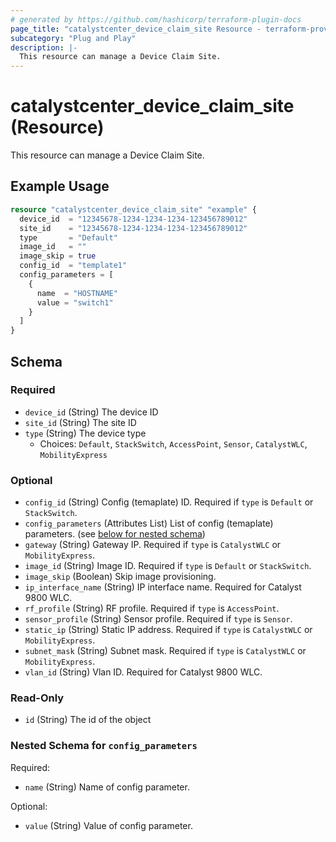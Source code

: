 ```yaml
---
# generated by https://github.com/hashicorp/terraform-plugin-docs
page_title: "catalystcenter_device_claim_site Resource - terraform-provider-catalystcenter"
subcategory: "Plug and Play"
description: |-
  This resource can manage a Device Claim Site.
---
```


# catalystcenter_device_claim_site (Resource)

This resource can manage a Device Claim Site.

## Example Usage

```terraform
resource "catalystcenter_device_claim_site" "example" {
  device_id  = "12345678-1234-1234-1234-123456789012"
  site_id    = "12345678-1234-1234-1234-123456789012"
  type       = "Default"
  image_id   = ""
  image_skip = true
  config_id  = "template1"
  config_parameters = [
    {
      name  = "HOSTNAME"
      value = "switch1"
    }
  ]
}
```

<!-- schema generated by tfplugindocs -->
## Schema

### Required

- `device_id` (String) The device ID
- `site_id` (String) The site ID
- `type` (String) The device type
  - Choices: `Default`, `StackSwitch`, `AccessPoint`, `Sensor`, `CatalystWLC`, `MobilityExpress`

### Optional

- `config_id` (String) Config (temaplate) ID. Required if `type` is `Default` or `StackSwitch`.
- `config_parameters` (Attributes List) List of config (temaplate) parameters. (see [below for nested schema](#nestedatt--config_parameters))
- `gateway` (String) Gateway IP. Required if `type` is `CatalystWLC` or `MobilityExpress`.
- `image_id` (String) Image ID. Required if `type` is `Default` or `StackSwitch`.
- `image_skip` (Boolean) Skip image provisioning.
- `ip_interface_name` (String) IP interface name. Required for Catalyst 9800 WLC.
- `rf_profile` (String) RF profile. Required if `type` is `AccessPoint`.
- `sensor_profile` (String) Sensor profile. Required if `type` is `Sensor`.
- `static_ip` (String) Static IP address. Required if `type` is `CatalystWLC` or `MobilityExpress`.
- `subnet_mask` (String) Subnet mask. Required if `type` is `CatalystWLC` or `MobilityExpress`.
- `vlan_id` (String) Vlan ID. Required for Catalyst 9800 WLC.

### Read-Only

- `id` (String) The id of the object

<a id="nestedatt--config_parameters"></a>
### Nested Schema for `config_parameters`

Required:

- `name` (String) Name of config parameter.

Optional:

- `value` (String) Value of config parameter.

